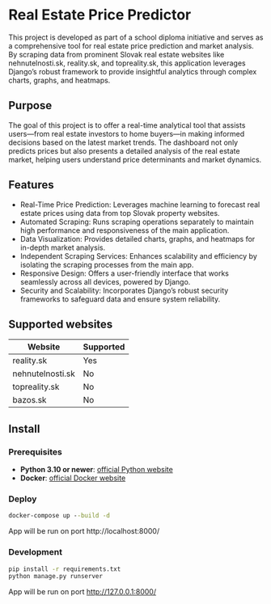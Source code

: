 # Real Estate Price Predictor

This project is developed as part of a school diploma initiative and serves as a comprehensive tool for real estate price prediction and market analysis. By scraping data from prominent Slovak real estate websites like nehnutelnosti.sk, reality.sk, and topreality.sk, this application leverages Django’s robust framework to provide insightful analytics through complex charts, graphs, and heatmaps.

## Purpose 

The goal of this project is to offer a real-time analytical tool that assists users—from real estate investors to home buyers—in making informed decisions based on the latest market trends. The dashboard not only predicts prices but also presents a detailed analysis of the real estate market, helping users understand price determinants and market dynamics.


## Features

- Real-Time Price Prediction: Leverages machine learning to forecast real estate prices using data from top Slovak property websites.
- Automated Scraping: Runs scraping operations separately to maintain high performance and responsiveness of the main application.
- Data Visualization: Provides detailed charts, graphs, and heatmaps for in-depth market analysis.
- Independent Scraping Services: Enhances scalability and efficiency by isolating the scraping processes from the main app.
- Responsive Design: Offers a user-friendly interface that works seamlessly across all devices, powered by Django.
- Security and Scalability: Incorporates Django’s robust security frameworks to safeguard data and ensure system reliability.

## Supported websites

| Website           | Supported |
|-------------------|-----------|
| reality.sk        | Yes       |
| nehnutelnosti.sk  | No        |
| topreality.sk     | No        |
| bazos.sk          | No        |

## Install

### Prerequisites

- **Python 3.10 or newer**: [official Python website](https://www.python.org/downloads/)
- **Docker**: [official Docker website](https://www.docker.com/products/docker-desktop/)

### Deploy

```cmd
docker-compose up --build -d
```

App will be run on port http://localhost:8000/

### Development

```cmd
pip install -r requirements.txt
python manage.py runserver
```

App will be run on port http://127.0.0.1:8000/


